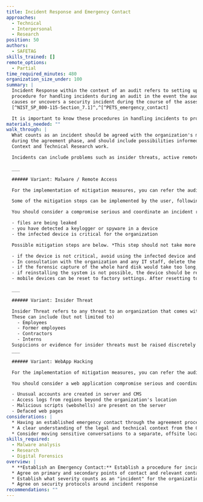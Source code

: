 ```yaml
---
title: Incident Response and Emergency Contact
approaches:
  - Technical
  - Interpersonal
  - Research
position: 50
authors:
  - SAFETAG
skills_trained: []
remote_options:
  - Partial
time_required_minutes: 480
organization_size_under: 100
summary: |
  Incident Response within the context of an audit refers to setting up a
  procedure for handling incidents during an audit in the event the auditor
  causes or uncovers a security incident during the course of the assessment.
  [^NIST_SP_800-115-Section_7.1]^,^[^PETS_emergency_contact]

  It is important to know these procedures in handling incidents to protect data integrity and create an audit trail to be used for investigation and collection of information.
materials_needed: ""
walk_through: |
  What counts as an incident should be agreed with the organization's management
  during the agreement phase, and should include possibilities informed by the
  Context and Technical Research work.

  Incidents can include problems such as insider threats, active remote access malware systems, or the discovery of physical surveillance of the office, as well as many other possibilities.  The auditor must use their best judgement along the SAFETAG Auditor Code of Conduct, their agreement with the organization, personal ethics, legal responsibilities, and balance this in the frame of the organization's context, capacity, and the need to in good faith gain the trust of the staff of the organization to fulfil a successful audit.

  ___

  ###### Variant: Malware / Remote Access

  For the implementation of mitigation measures, you can refer the auditees to a third party. This may be the organization's IT staff, a rapid response helpline, a malware researcher, etc.

  Some of the mitigation steps can be implemented by the user, following the instructions included in the Rapid Response Network's [Digital First Aid Kit](https://digitalfirstaid.org/topics/device-acting-suspiciously/).

  You should consider a compromise serious and coordinate an incident response if any of the following is happening:

  - files are being leaked
  - you have detected a keylogger or spyware in a device
  - the infected device is critical for the organization

  Possible mitigation steps are below. *This step should not take more than 2 hours, and the auditor should coordinate the response, rather than carry it out themselves.* The auditor should keep in mind the organization's capacity and be extremely careful when reformatting devices, as there may be critical programs which the organization does not have the installation media / license keys for any more, or critical data on the disk which did not come up in other discussions. Check to see if the organization has trustworthy operating system installation media and license keys. In almost every situation, these mitigations should be done post-audit so as to ensure the audit itself has time to complete and be thorough.

  - if the device is not critical, avoid using the infected device and disable its ability to access the network until a thorough investigation has been completed
  - In consultation with the organization and any IT staff, delete the hard disk content and reinstall the system
  - if the forensic capture of the whole hard disk would take too long, and an investigation is needed, the hard disk can be replaced (See the [Advanced Threats Method](https://safetag.org/methods/advanced_threat) for further guidance)
  - if reinstalling the system is not possible, the device should be replaced
  - mobile devices can be reset to factory settings. After resetting to factory settings, make sure any app or data recovery is not including potential compromise vectors, such as browser extensions, malicious applications, etc.

  ___

  ###### Variant: Insider Threat

  Insider Threat refers to any threat to an organization that comes within or inside the organization.
  These can include (but not limited to)
    - Employees
    - Former employees
    - Contractors
    - Interns
  Suspicions or evidence for insider threats must be raised discretely with organisational management through the audit contact person.
  ___

  ###### Variant: WebApp Hacking

  For the implementation of mitigation measures, you can refer the auditees to a third party. This may be the organization's IT staff, hosting service provider, a rapid response helpline, a digital forensic expert, etc.

  You should consider a web application compromise serious and coordinate an incident response if any of the following is happening:

  - Unusual accounts are created in server and CMS
  - Access logs from regions beyond the organization's location
  - Malicious scripts (webshells) are present on the server
  - Defaced web pages
considerations: |
  * Having an established emergency contact through the agreement process is critical
  * A clear understanding of the legal and technical context from the Context Research method will be critical in choosing how to proceed.
  * Consider moving sensitive conversations to a separate, offsite location.
skills_required:
  - Malware analysis
  - Research
  - Digital Forensics
overview: |
  * **Establish an Emergency Contact:** Establish a procedure for incident handling and an emergency contact in the event that the auditor causes or uncovers an incident during the course of the assessment. [^NIST_SP_800-115-Section_7.1]^,^[^PETS_emergency_contact]
  * Agree on primary and secondary points of contact and relevant contact information
  * Establish what severity counts as an "incident" for the organization
  * Agree on security protocols around incident response
recommendations: ""
---
```

